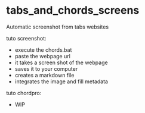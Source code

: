 # tabs_and_chords_screens
Automatic screenshot from tabs websites

tuto screenshot: 
* execute the chords.bat
* paste the webpage url
* it takes a screen shot of the webpage
* saves it to your computer
* creates a markdown file
* integrates the image and fill metadata

tuto chordpro:
* WIP
